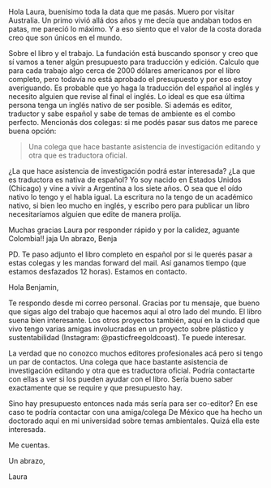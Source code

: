 Hola Laura,
buenísimo toda la data que me pasás. Muero por visitar Australia. Un primo vivió allá dos años y me decía que andaban todos en patas, me pareció lo máximo. Y a eso siento que el valor de la costa dorada creo que son únicos en el mundo.

Sobre el libro y el trabajo. La fundación está buscando sponsor y creo que sí vamos a tener algún presupuesto para traducción y edición. Calculo que para cada trabajo algo cerca de 2000 dólares americanos por el libro completo, pero todavía no está aprobado el presupuesto y por eso estoy averiguando. Es probable que yo haga la traducción del español al inglés y necesito alguien que revise al final el inglés. Lo ideal es que esa última persona tenga un inglés nativo de ser posible. Si además es editor, traductor y sabe español y sabe de temas de ambiente es el combo perfecto. Mencionás dos colegas: si me podés pasar sus datos me parece buena opción:

> Una colega que hace bastante asistencia de investigación editando y otra que es traductora oficial.

¿La que hace asistencia de investigación podrá estar interesada? ¿La que es traductora es nativa de español?
Yo soy nacido en Estados Unidos (Chicago) y vine a vivir a Argentina a los siete años. O sea que el oído nativo lo tengo y el habla igual. La escritura no la tengo de un académico nativo, si bien leo mucho en inglés, y escribo pero para publicar un libro necesitaríamos alguien que edite de manera prolija.

Muchas gracias Laura por responder rápido y por la calidez, aguante Colombia!! jaja
Un abrazo,
Benja

PD. Te paso adjunto el libro completo en español por si le querés pasar a estas colegas y les mandas forward del mail. Así ganamos tiempo (que estamos desfazados 12 horas). Estamos en contacto.

Hola Benjamin,

Te respondo desde mi correo personal. Gracias por tu mensaje, que bueno que sigas algo del trabajo que hacemos aquí al otro lado del mundo. El libro suena bien interesante. Los otros proyectos también, aquí en la ciudad que vivo tengo varias amigas involucradas en un proyecto sobre plástico y sustentabilidad (Instagram: @pasticfreegoldcoast). Te puede interesar.

La verdad que no conozco muchos editores profesionales acá pero si tengo un par  de contactos. Una colega que hace bastante asistencia de investigación editando y otra que es traductora oficial. Podría contactarte con ellas a ver si los pueden ayudar con el libro. Sería bueno saber exactamente que se require y que presupuesto hay.

Sino hay presupuesto entonces nada más sería para ser co-editor? En ese caso te podría contactar con una amiga/colega De México que ha hecho un doctorado aquí en mi universidad sobre temas ambientales. Quizá ella este interesada.

Me cuentas.

Un abrazo,

Laura
